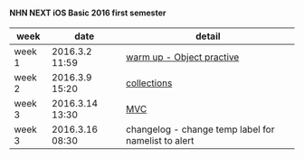 #### NHN NEXT iOS Basic 2016 first semester

| week | date | detail | 
|-------------| ------------------- | ------------------ |
| week 1 | 2016.3.2 11:59 | [warm up - Object practive](https://github.com/luvgaram/iOS_basic/tree/master/w1_warm_up) |
| week 2 | 2016.3.9 15:20 | [collections](https://github.com/luvgaram/iOS_basic/tree/master/w2_Collections) |
| week 3 | 2016.3.14 13:30 | [MVC](https://github.com/luvgaram/iOS_basic/tree/master/w3_MVC) |
| week 3 | 2016.3.16 08:30 | changelog - change temp label for namelist to alert  |


